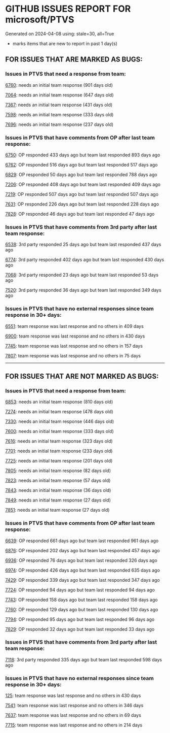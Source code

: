 
# GITHUB ISSUES REPORT FOR microsoft/PTVS


Generated on 2024-04-08 using: stale=30, all=True


* marks items that are new to report in past 1 day(s)


## FOR ISSUES THAT ARE MARKED AS BUGS:


### Issues in PTVS that need a response from team:


  [6760](https://github.com/microsoft/PTVS/issues/6760 "Evaluates all the expressions in interactive windows ignore the Completion Mode setting."): needs an initial team response (901 days old)

  [7064](https://github.com/microsoft/PTVS/issues/7064 "Some intellisense don't work well in interactive window after writing some REPL commands"): needs an initial team response (647 days old)

  [7367](https://github.com/microsoft/PTVS/issues/7367 "No output result after clicking 'Execute Project in Python Interactive'"): needs an initial team response (431 days old)

  [7598](https://github.com/microsoft/PTVS/issues/7598 "Auto commenting lines using LF or CRLF "): needs an initial team response (333 days old)

  [7696](https://github.com/microsoft/PTVS/issues/7696 "Go To All can't find the method where is defined in another project"): needs an initial team response (237 days old)

### Issues in PTVS that have comments from OP after last team response:


  [6750](https://github.com/microsoft/PTVS/issues/6750 "An error pops up when run &quot;Django Check, Django Migrate, Django Create Superuser...&quot;. "): OP responded 433 days ago but team last responded 893 days ago

  [6762](https://github.com/microsoft/PTVS/issues/6762 "Unchecked &quot;Parameter information&quot; still has signature help."): OP responded 516 days ago but team last responded 517 days ago

  [6829](https://github.com/microsoft/PTVS/issues/6829 "IntelliSense which is modified manually does not work after restart the VS."): OP responded 50 days ago but team last responded 788 days ago

  [7206](https://github.com/microsoft/PTVS/issues/7206 "The active environment doesn't change with the Cookiecutter Explorer is open"): OP responded 408 days ago but team last responded 409 days ago

  [7219](https://github.com/microsoft/PTVS/issues/7219 "No output with using ipython interactive window"): OP responded 507 days ago but team last responded 507 days ago

  [7631](https://github.com/microsoft/PTVS/issues/7631 "An unexpected error occured when first creating the conda env."): OP responded 226 days ago but team last responded 228 days ago

  [7828](https://github.com/microsoft/PTVS/issues/7828 "IntelliSense for Search Paths doesn't work when import folder outside the workspace."): OP responded 46 days ago but team last responded 47 days ago

### Issues in PTVS that have comments from 3rd party after last team response:


  [6538](https://github.com/microsoft/PTVS/issues/6538 "No static analysis suggestions in Interactive window."): 3rd party responded 25 days ago but team last responded 437 days ago

  [6774](https://github.com/microsoft/PTVS/issues/6774 "The Python installed from Microsoft Store couldn't view installed packages when first use the environment."): 3rd party responded 402 days ago but team last responded 430 days ago

  [7068](https://github.com/microsoft/PTVS/issues/7068 "reportMissingImports : Even if the module is successfully installed, a warning will still be displayed in the Error List window"): 3rd party responded 23 days ago but team last responded 53 days ago

  [7520](https://github.com/microsoft/PTVS/issues/7520 " Visual Studio 2022 keeps breaking on exception which seems to be handled in Python internally"): 3rd party responded 36 days ago but team last responded 349 days ago

### Issues in PTVS that have no external responses since team response in 30+ days:


  [6551](https://github.com/microsoft/PTVS/issues/6551 "Navigation bar is not working"): team response was last response and no others in 409 days

  [6900](https://github.com/microsoft/PTVS/issues/6900 "Python 3.10 fails to hit breakpoints when &quot;Native Code Debugging&quot; is enabled."): team response was last response and no others in 430 days

  [7745](https://github.com/microsoft/PTVS/issues/7745 "There is no info bar appear to suggest install pytest when Test Explorer is open "): team response was last response and no others in 157 days

  [7807](https://github.com/microsoft/PTVS/issues/7807 "It showed empty class name when type @."): team response was last response and no others in 75 days

---

## FOR ISSUES THAT ARE NOT MARKED AS BUGS:


### Issues in PTVS that need a response from team:


  [6853](https://github.com/microsoft/PTVS/issues/6853 "Unable to install suggested module when using IPython interactive mode."): needs an initial team response (810 days old)

  [7274](https://github.com/microsoft/PTVS/issues/7274 "Changing error messages - differences in reported errors between VS and pyright cli"): needs an initial team response (478 days old)

  [7330](https://github.com/microsoft/PTVS/issues/7330 "Unable to create DLL for C++ "): needs an initial team response (446 days old)

  [7600](https://github.com/microsoft/PTVS/issues/7600 "Modal pop-up persists when a breakpoint cannot resolve conditional expression "): needs an initial team response (333 days old)

  [7616](https://github.com/microsoft/PTVS/issues/7616 "Lots of debug symbols are being loaded at every application start"): needs an initial team response (323 days old)

  [7701](https://github.com/microsoft/PTVS/issues/7701 "No IntelliSense when import a new created django app."): needs an initial team response (233 days old)

  [7725](https://github.com/microsoft/PTVS/issues/7725 "The VS crashed after choose the progress when remote debug."): needs an initial team response (201 days old)

  [7805](https://github.com/microsoft/PTVS/issues/7805 "Refactor rename incorrect when the referenced method is defined in another project."): needs an initial team response (82 days old)

  [7823](https://github.com/microsoft/PTVS/issues/7823 "Unexpected error occured. About Conda env."): needs an initial team response (57 days old)

  [7843](https://github.com/microsoft/PTVS/issues/7843 "Bogus Environment Names in UI"): needs an initial team response (36 days old)

  [7849](https://github.com/microsoft/PTVS/issues/7849 "JAWS/NVDA is not announcing the tooltip info for the &quot;Search Paths&quot; &quot;Script Arguments&quot; &quot;Interpreter Path&quot; &quot;Interpreter Arguments&quot; etc., edit fields: A11y_Accessibility Testing for Python in VS_Project_4294967294_Properties_ScreenReader"): needs an initial team response (27 days old)

  [7851](https://github.com/microsoft/PTVS/issues/7851 "Only color is used to differentiate between &quot;Change virtual environment location&quot; & &quot;How do I manage Python environment&quot; link with normal text: A11y_Accessibility Testing for Python in VS_Created Project_Add Environment_Usability"): needs an initial team response (27 days old)

### Issues in PTVS that have comments from OP after last team response:


  [6639](https://github.com/microsoft/PTVS/issues/6639 " IntelliSense does not work when changed SearchPath in PythonSettings.json file in open folder."): OP responded 661 days ago but team last responded 961 days ago

  [6876](https://github.com/microsoft/PTVS/issues/6876 "Extract method only works on one line and rename doesn't work at all"): OP responded 202 days ago but team last responded 457 days ago

  [6936](https://github.com/microsoft/PTVS/issues/6936 "Skip tests after clicking “Analyze Code Coverage”."): OP responded 76 days ago but team last responded 326 days ago

  [6974](https://github.com/microsoft/PTVS/issues/6974 "No IntelliSense when import folder under the workspace."): OP responded 426 days ago but team last responded 635 days ago

  [7429](https://github.com/microsoft/PTVS/issues/7429 "Start without Debug and Start with Debug button not available in right click menu"): OP responded 339 days ago but team last responded 347 days ago

  [7724](https://github.com/microsoft/PTVS/issues/7724 "An error pops up after clicking 'Find' when attach to python remote."): OP responded 94 days ago but team last responded 94 days ago

  [7743](https://github.com/microsoft/PTVS/issues/7743 "environment load sequence broken"): OP responded 158 days ago but team last responded 158 days ago

  [7760](https://github.com/microsoft/PTVS/issues/7760 "Failed to create &quot;tiangolo/full-stack-fastapi-postgresql&quot; template in Cookiecutter. "): OP responded 129 days ago but team last responded 130 days ago

  [7794](https://github.com/microsoft/PTVS/issues/7794 "Unable to debug python code in a C++ application that embeds the python interpreter"): OP responded 95 days ago but team last responded 96 days ago

  [7829](https://github.com/microsoft/PTVS/issues/7829 "&quot;Python was not found; run without arguments to install from the Microsoft Store...&quot; appeared in Python project. "): OP responded 32 days ago but team last responded 33 days ago

### Issues in PTVS that have comments from 3rd party after last team response:


  [7118](https://github.com/microsoft/PTVS/issues/7118 "IPython interactive mode always freezing"): 3rd party responded 335 days ago but team last responded 598 days ago

### Issues in PTVS that have no external responses since team response in 30+ days:


  [125](https://github.com/microsoft/PTVS/issues/125 "Automatically attach to subprocesses when debugging"): team response was last response and no others in 430 days

  [7541](https://github.com/microsoft/PTVS/issues/7541 "The 'environment.yml' file can not be detected to create a conda env when reload project"): team response was last response and no others in 346 days

  [7637](https://github.com/microsoft/PTVS/issues/7637 "IntelliSense hangs indefinitely on various occasions, only process restart helps"): team response was last response and no others in 69 days

  [7715](https://github.com/microsoft/PTVS/issues/7715 "After switching to the &quot;Packages&quot; window a second time, the packages are not displayed."): team response was last response and no others in 214 days
